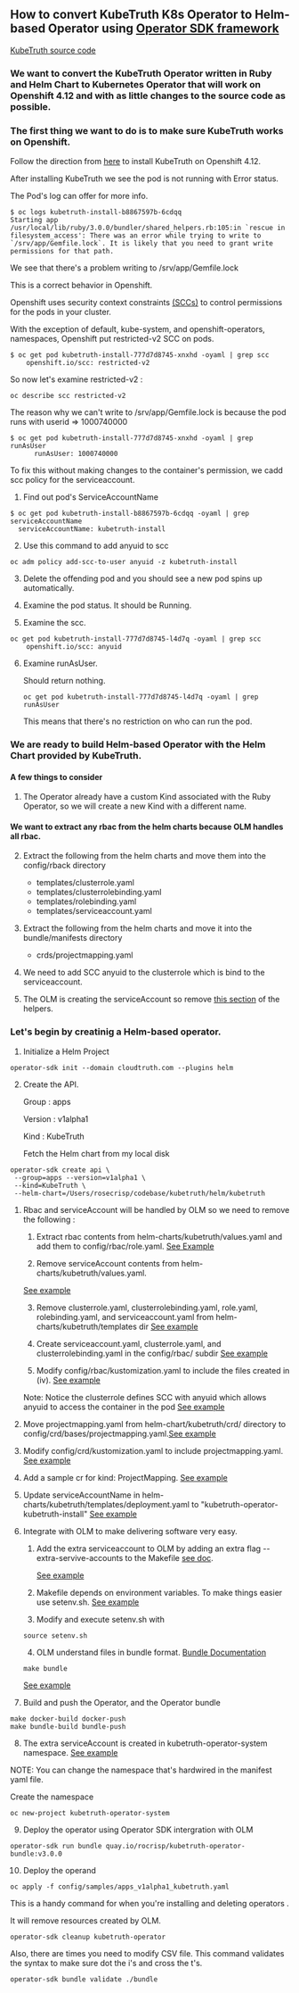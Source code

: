 ## How to convert KubeTruth K8s Operator to Helm-based Operator using [Operator SDK framework](https://sdk.operatorframework.io/docs/building-operators/helm/)

[KubeTruth source code](https://github.com/cloudtruth/kubetruth)

### We want to convert the KubeTruth Operator written in Ruby and Helm Chart to Kubernetes Operator that will work on Openshift 4.12 and with as little changes to the source code as possible.

### The first thing we want to do is to make sure KubeTruth works on Openshift.

Follow the direction from [here](https://docs.cloudtruth.com/integrations/kubernetes) to install KubeTruth on Openshift 4.12.

After installing KubeTruth we see the pod is not running with Error status. 

The Pod's log can offer for more info. 
   
````
$ oc logs kubetruth-install-b8867597b-6cdqq
Starting app
/usr/local/lib/ruby/3.0.0/bundler/shared_helpers.rb:105:in `rescue in filesystem_access': There was an error while trying to write to `/srv/app/Gemfile.lock`. It is likely that you need to grant write permissions for that path.
```` 
We see that there's a problem writing to /srv/app/Gemfile.lock

This is a correct behavior in Openshift.

Openshift uses security context constraints [(SCCs)](https://docs.openshift.com/container-platform/4.12/authentication/managing-security-context-constraints.html#security-context-constraints-about_configuring-internal-oauth) to control permissions for the pods in your cluster.

With the exception of default, kube-system, and openshift-operators, namespaces, Openshift put restricted-v2 SCC on pods.

````
$ oc get pod kubetruth-install-777d7d8745-xnxhd -oyaml | grep scc
    openshift.io/scc: restricted-v2
````

So now let's examine restricted-v2 :

````
oc describe scc restricted-v2
````
The reason why we can't write to /srv/app/Gemfile.lock is because the pod runs with userid => 1000740000

````
$ oc get pod kubetruth-install-777d7d8745-xnxhd -oyaml | grep runAsUser
      runAsUser: 1000740000
````

To fix this without making changes to the container's permission, we cadd scc policy for the serviceaccount.

1. Find out pod's ServiceAccountName

````
$ oc get pod kubetruth-install-b8867597b-6cdqq -oyaml | grep serviceAccountName
  serviceAccountName: kubetruth-install
````

2. Use this command to add anyuid to scc 

````
oc adm policy add-scc-to-user anyuid -z kubetruth-install
````

3. Delete the offending pod and you should see a new pod spins up automatically.

4. Examine the pod status. It should be Running.
5. Examine the scc.
````
oc get pod kubetruth-install-777d7d8745-l4d7q -oyaml | grep scc
    openshift.io/scc: anyuid
````
6. Examine runAsUser.
   
   Should return nothing.
   
   ````
   oc get pod kubetruth-install-777d7d8745-l4d7q -oyaml | grep runAsUser
   ````
   This means that there's no restriction on who can run the pod.

### We are ready to build Helm-based Operator with the Helm Chart provided by KubeTruth.

#### A few things to consider

1. The Operator already have a custom Kind associated with the Ruby Operator, so we will create a new Kind with a different name.
   
#### We want to extract any rbac from the helm charts because OLM handles all rbac.

2. Extract the following from the helm charts and move them into the config/rback directory
   * templates/clusterrole.yaml
   * templates/clusterrolebinding.yaml
   * templates/rolebinding.yaml
   * templates/serviceaccount.yaml

3. Extract the following from the helm charts and move it into the bundle/manifests directory
   * crds/projectmapping.yaml
   
4. We need to add SCC anyuid to the clusterrole which is bind to the serviceaccount.

5. The OLM is creating the serviceAccount so remove [this section](https://github.com/cloudtruth/kubetruth/blob/main/helm/kubetruth/templates/_helpers.tpl#L53-L62) of the helpers. 

### Let's begin by creatinig a Helm-based operator.

1. Initialize a Helm Project
````
operator-sdk init --domain cloudtruth.com --plugins helm
````
2. Create the API.

   Group : apps

   Version : v1alpha1

   Kind : KubeTruth

   Fetch the Helm chart from my local disk
````
operator-sdk create api \
 --group=apps --version=v1alpha1 \
 --kind=KubeTruth \
 --helm-chart=/Users/rosecrisp/codebase/kubetruth/helm/kubetruth
````
1. Rbac and serviceAccount will be handled by OLM so we need to remove the following :
    
    1. Extract rbac contents from helm-charts/kubetruth/values.yaml and add them to config/rbac/role.yaml. [See Example](https://github.com/rocrisp/kubetruth/blob/main/config/rbac/role.yaml)
   
    2. Remove serviceAccount contents from helm-charts/kubetruth/values.yaml.
   
    [See example](https://github.com/rocrisp/kubetruth/blob/main/helm-charts/kubetruth/values.yaml) 
   
    3. Remove clusterrole.yaml, clusterrolebinding.yaml, role.yaml, rolebinding.yaml, and serviceaccount.yaml from helm-charts/kubetruth/templates dir [See example](https://github.com/rocrisp/kubetruth/tree/main/helm-charts/kubetruth/templates)
   
    4. Create serviceaccount.yaml, clusterrole.yaml, and clusterrolebinding.yaml in the config/rbac/ subdir [See example](https://github.com/rocrisp/kubetruth/tree/main/config/rbac)

    5. Modify config/rbac/kustomization.yaml to include the files created in (iv). [See example](https://github.com/rocrisp/kubetruth/blob/main/config/rbac/kustomization.yaml#L20)

    Note: Notice the clusterrole defines SCC with anyuid which allows anyuid to access the container in the pod [See example](https://github.com/rocrisp/kubetruth/blob/main/config/rbac/kubetruth_install_clusterrole.yaml#L41)

2.  Move projectmapping.yaml from helm-chart/kubetruth/crd/ directory to config/crd/bases/projectmapping.yaml.[See example](https://github.com/rocrisp/kubetruth/tree/main/config/crd/bases)
3.  Modify config/crd/kustomization.yaml to include projectmapping.yaml. [See example](https://github.com/rocrisp/kubetruth/blob/main/config/crd/kustomization.yaml#L6)
4.  Add a sample cr for kind: ProjectMapping. [See example](https://github.com/rocrisp/kubetruth/blob/main/config/samples/apps_v1alpha1_projectmapping.yaml)
5. Update serviceAccountName in helm-charts/kubetruth/templates/deployment.yaml to "kubetruth-operator-kubetruth-install" [See example](https://github.com/rocrisp/kubetruth/blob/main/helm-charts/kubetruth/templates/deployment.yaml#L27)
6. Integrate with OLM to make delivering software very easy. 

   1. Add the extra serviceaccount to OLM by adding an extra flag --extra-servive-accounts to the Makefile [see doc](https://sdk.operatorframework.io/docs/advanced-topics/multi-sa/).
        
        [See example](https://github.com/rocrisp/kubetruth/blob/main/Makefile#L157)
   
   2. Makefile depends on environment variables. To make things easier use setenv.sh. [See example](https://github.com/rocrisp/kubetruth/blob/main/setenv.sh)
   3.  Modify and execute setenv.sh with
    ````
    source setenv.sh
    ````

   4. OLM understand files in bundle format. [Bundle Documentation](https://sdk.operatorframework.io/docs/olm-integration/generation/)
   
    ````
    make bundle
    ````
    [See example](https://github.com/rocrisp/kubetruth/tree/main/bundle)


7.   Build and push the Operator, and the Operator bundle
````
make docker-build docker-push
make bundle-build bundle-push
````

8.   The extra serviceAccount is created in  kubetruth-operator-system namespace. [See example](https://github.com/rocrisp/kubetruth/blob/main/bundle/manifests/kubetruth-operator-kubetruth-install-clusterrolebinding_rbac.authorization.k8s.io_v1_clusterrolebinding.yaml#L13)

NOTE: You can change the namespace that's hardwired in the manifest yaml file.

Create the namespace

    oc new-project kubetruth-operator-system
    
    
9.   Deploy the operator using Operator SDK intergration with OLM
   
    operator-sdk run bundle quay.io/rocrisp/kubetruth-operator-bundle:v3.0.0
    
10.  Deploy the operand
````
oc apply -f config/samples/apps_v1alpha1_kubetruth.yaml
````

This is a handy command for when you're installing and deleting operators .

It will remove resources created by OLM.
````
operator-sdk cleanup kubetruth-operator
````

Also, there are times you need to modify CSV file. This command validates the syntax to make sure dot the i's and cross the t's.
````
operator-sdk bundle validate ./bundle
````